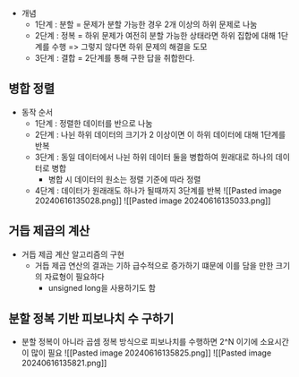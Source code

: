 
* 개념
	* 1단계 : 분할 = 문제가 분할 가능한 경우 2개 이상의 하위 문제로 나눔
	* 2단계 : 정복 = 하위 문제가 여전히 분할 가능한 상태라면 하위 집합에 대해 1단계를 수행 => 그렇지 않다면 하위 문제의 해결을 도모
	* 3단계 : 결합 = 2단계를 통해 구한 답을 취합한다.


## 병합 정렬

* 동작 순서
	* 1단계 : 정렬한 데이터를 반으로 나눔
	* 2단계 : 나뉜 하위 데이터의 크기가 2 이상이면 이 하위 데이터에 대해 1단계를 반복
	* 3단계 : 동일 데이터에서 나뉜 하위 데이터 둘을 병합하여 원래대로 하나의 데이터로 병합
		* 병합 시 데이터의 원소는 정렬 기준에 따라 정렬
	* 4단계 : 데이터가 원래래도 하나가 될때까지 3단계를 반복
![[Pasted image 20240616135028.png]]
![[Pasted image 20240616135033.png]]


## 거듭 제곱의 계산

* 거듭 제곱 계산 알고리즘의 구현
	* 거듭 제곱 연산의 결과는 기하 급수적으로 증가하기 떄문에 이를 담을 만한 크기의 자료형이 필요하다
		* unsigned long을 사용하기도 함


## 분할 정복 기반 피보나치 수 구하기

* 분할 정복이 아니라 곱셈 정복 방식으로 피보나치를 수행하면 2^N 이기에 소요시간이 많이 필요
![[Pasted image 20240616135825.png]]
![[Pasted image 20240616135821.png]]